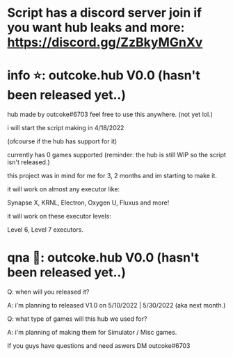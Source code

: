 # Script has a discord server join if you want hub leaks and more: https://discord.gg/ZzBkyMGnXv

# info ⭐: outcoke.hub V0.0 (hasn't been released yet..)
hub made by outcoke#6703 feel free to use this anywhere. (not yet lol.)

i will start the script making in 4/18/2022

(ofcourse if the hub has support for it)

currently has 0 games supported (reminder: the hub is still WIP so the script isn't released.)

this project was in mind for me for 3, 2 months and im starting to make it.



it will work on almost any executor like:

Synapse X, KRNL, Electron, Oxygen U, Fluxus and more!

it will work on these executor levels:

Level 6, Level 7 executors.


# qna 💬: outcoke.hub V0.0 (hasn't been released yet..)
Q: when will you released it?

A: i'm planning to released V1.0 on 5/10/2022 | 5/30/2022 (aka next month.)

Q: what type of games will this hub we used for?

A: i'm planning of making them for Simulator / Misc games.


If you guys have questions and need aswers DM outcoke#6703
